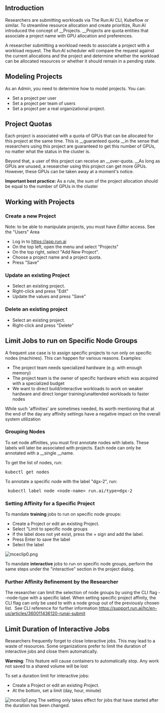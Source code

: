 ## Introduction

Researchers are submitting workloads via The Run:AI CLI, Kubeflow or similar. To streamline resource allocation and create prioritize, Run:AI introduced the concept of __Projects.&nbsp;__Projects are quota entities that associate a project name with GPU allocation and preferences.&nbsp;

A researcher submitting a workload needs to associate a project with a workload request. The Run:AI scheduler will compare the request against the current allocations and the project and determine whether the workload can be allocated resources or whether it should remain in a pending state.

## Modeling Projects

As an Admin, you need to determine how to model projects. You can:

*   Set a project per user
*   Set a project per team of users
*   Set a project per a real organizational project.

## Project Quotas

Each project is associated with a quota of GPUs that can be allocated for this project at the same time. This is __guaranteed&nbsp;quota&nbsp;__in the sense that researchers using this project are guaranteed to get this number of GPUs, no matter what the status in the cluster is.&nbsp;

Beyond that, a user of this project can receive an&nbsp;__over-quota.&nbsp;__As long as GPUs are unused, a researcher using this project can get more GPUs. However, these GPUs can be taken away at a moment's notice.&nbsp;

<strong style="font-family: -apple-system, BlinkMacSystemFont, 'Segoe UI', Helvetica, Arial, sans-serif;">Important best practice:&nbsp;</strong><span style="font-family: -apple-system, BlinkMacSystemFont, 'Segoe UI', Helvetica, Arial, sans-serif;">As a rule, the sum of the project allocation should be equal to the number of GPUs in the cluster</span>

## Working with Projects

### Create a new Project

Note: to be able to manipulate projects, you must have _Editor_ access. See the "Users" Area

*   Log in to&nbsp;<https://app.run.ai>
*   On the top left, open the menu and select "Projects"
*   On the top right, select "Add New Project".
*   Choose a project name and a project quota.&nbsp;
*   Press "Save"

### Update an existing Project

*   Select an existing project.&nbsp;
*   Right-click and press "Edit"
*   Update the values and press "Save"

### Delete an existing project

*   Select an existing project.&nbsp;
*   Right-click and press "Delete"

## Limit Jobs to run on Specific Node Groups

A frequent use case is to assign specific projects to run only on specific nodes (machines). This can happen for various reasons. Examples:

*   The project team needs specialized hardware (e.g. with enough memory)
*   The project team is the owner of specific hardware which was acquired with a specialized budget
*   We want to direct build/interactive workloads to work on weaker hardware and direct longer training/unattended workloads to faster nodes

While such 'affinities' are sometimes needed, its worth mentioning that at the end of the day any affinity settings have a negative impact on the overall system utilization

### Grouping Nodes&nbsp;

To set node affinities, you must first annotate nodes with labels. These labels will later be associated with projects. Each node can only be annotated with a&nbsp;__single&nbsp;__name.

To get the list of nodes, run:

<pre>kubectl get nodes</pre>

To annotate a specific node with the label "dgx-2", run:

<pre> kubectl label node &lt;node-name&gt; run.ai/type=dgx-2</pre>

### Setting Affinity for a Specific Project

To mandate __training__ jobs to run on specific node groups:

*   Create a Project or edit an existing Project.
*   Select "Limit to specific node groups
*   If the label does not yet exist, press the + sign and add the label.
*   Press Enter to save the label
*   Select the label&nbsp;

![mceclip0.png](https://support.run.ai/hc/article_attachments/360012698239/mceclip0.png)

To mandate __interactive__ jobs to run on specific node groups, perform the same steps under the "interactive" section in the project dialog.

### Further Affinity Refinement by the Researcher

The researcher can limit the selection of node groups by using the CLI flag --node-type with a specific label. When setting specific project affinity, the CLI flag can only be used to with a node group out of the previously chosen list.&nbsp; See CLI reference for further information&nbsp;<https://support.run.ai/hc/en-us/articles/360011436120-runai-submit>&nbsp;

## Limit Duration of Interactive Jobs

Researchers frequently forget to close Interactive jobs. This may lead to a waste of resources. Some organizations prefer to limit the duration of interactive jobs and close them automatically.

__Warning__: This feature will cause containers to automatically stop. Any work not saved to a shared volume will be lost

To set a duration limit for interactive jobs:

*   Create a Project or edit an existing Project.
*   At the bottom, set a limit (day, hour, minute)

![mceclip1.png](https://support.run.ai/hc/article_attachments/360012700959/mceclip1.png)&nbsp;The setting only takes effect for jobs that have started after the duration has been changed.&nbsp;